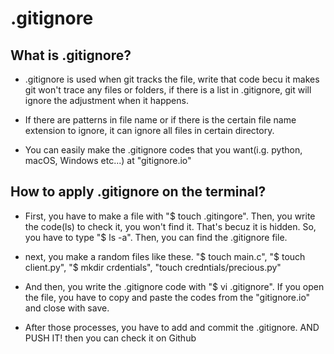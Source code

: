 # .gitignore


## What is .gitignore? 
- .gitignore is used when git tracks the file, write that code becu it makes git won't trace any files or folders, if there is a list in .gitignore, git will ignore the adjustment when it happens. 


- If there are patterns in file name or if there is the certain file name extension to ignore, it can ignore all files in certain directory.


- You can easily make the .gitignore codes that you want(i.g. python, macOS, Windows etc...) at "gitignore.io"


## How to apply .gitignore on the terminal?
- First, you have to make a file with "$ touch .gitingore". Then, you write the code(ls)  to check it, you won't find it. That's becuz it is hidden. So, you have to type "$ ls -a". Then, you can find the .gitignore file.


- next, you make a random files like these.
"$ touch main.c", "$ touch client.py", "$ mkdir crdentials", "touch credntials/precious.py"


- And then, you write the .gitignore code with "$ vi .gitignore".
If you open the file, you have to copy and paste the codes from the "gitignore.io" and close with save.


- After those processes, you have to add and commit the .gitignore.
AND PUSH IT! then you can check it on Github    
